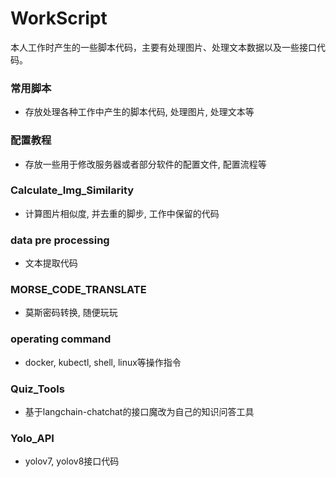 # WorkScript
本人工作时产生的一些脚本代码，主要有处理图片、处理文本数据以及一些接口代码。

### 常用脚本
- 存放处理各种工作中产生的脚本代码, 处理图片, 处理文本等

### 配置教程
- 存放一些用于修改服务器或者部分软件的配置文件, 配置流程等

### Calculate_Img_Similarity
- 计算图片相似度, 并去重的脚步, 工作中保留的代码

### data pre processing
- 文本提取代码

### MORSE_CODE_TRANSLATE
- 莫斯密码转换, 随便玩玩

### operating command
- docker, kubectl, shell, linux等操作指令

### Quiz_Tools
- 基于langchain-chatchat的接口魔改为自己的知识问答工具

### Yolo_API
- yolov7, yolov8接口代码


